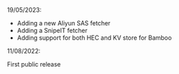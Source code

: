 19/05/2023:

* Adding a new Aliyun SAS fetcher
* Adding a SnipeIT fetcher
* Adding support for both HEC and KV store for Bamboo


11/08/2022:

First public release

